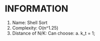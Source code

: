 # INFORMATION <br>
  1. Name: Shell Sort
  2. Complexity: O(n^1.25)
  3. Distance of N/K: Can choose:
    a. k_t = 1;
